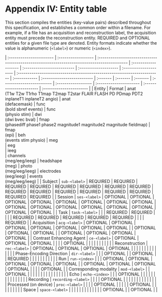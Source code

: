 # Appendix IV: Entity table

This section compiles the entities (key-value pairs) described throughout this
specification, and establishes a common order within a filename. For example, if
a file has an acquisition and reconstruction label, the acquisition entity must
precede the reconstruction entity. REQUIRED and OPTIONAL entities for a given
file type are denoted. Entity formats indicate whether the value is alphanumeric
(`<label>`) or numeric (`<index>`).

| :----------------------- | :------------------ | :--------------------------------------------------------------------------------------------- | :------------------- | :-------------------------- | :-------------------- | :--------------------- | :------------------------------------------------------------------------- | :------------ | :-------------------------- | :------- | :------- | :------- | :------------------------- | :------------------ | :---------------------- | :----------------------- | :----------------------- |
| Entity                   | Format              | anat<br>(T1w T2w T1rho T1map T2map T2star FLAIR FLASH PD PDmap PDT2 inplaneT1 inplaneT2 angio) | anat<br>(defacemask) | func<br>(bold sbref events) | func<br>(physio stim) | dwi<br>(dwi bvec bval) | fmap<br>(phasediff phase1 phase2 magnitude1 magnitude2 magnitude fieldmap) | fmap<br>(epi) | beh<br>(events stim physio) | meg<br>  | eeg<br>  | ieeg<br> | channels<br>(meg/eeg/ieeg) | headshape<br> (meg) | photo<br>(meg/eeg/ieeg) | electrodes<br>(eeg/ieeg) | events<br>(meg/eeg/ieeg) |
| Subject                  | `sub-<label>`       | REQUIRED                                                                                       | REQUIRED             | REQUIRED                    | REQUIRED              | REQUIRED               | REQUIRED                                                                   | REQUIRED      | REQUIRED                    | REQUIRED | REQUIRED | REQUIRED | REQUIRED                   | REQUIRED            | REQUIRED                | REQUIRED                 | REQUIRED                 |
| Session                  | `ses-<label>`       | OPTIONAL                                                                                       | OPTIONAL             | OPTIONAL                    | OPTIONAL              | OPTIONAL               | OPTIONAL                                                                   | OPTIONAL      | OPTIONAL                    | OPTIONAL | OPTIONAL | OPTIONAL | OPTIONAL                   | OPTIONAL            | OPTIONAL                | OPTIONAL                 | OPTIONAL                 |
| Task                     | `task-<label>`      |                                                                                                |                      | REQUIRED                    | REQUIRED              |                        |                                                                            |               | REQUIRED                    | REQUIRED | REQUIRED | REQUIRED | REQUIRED                   |                     |                         |                          | REQUIRED                 |
| Acquisition              | `acq-<label>`       | OPTIONAL                                                                                       | OPTIONAL             | OPTIONAL                    | OPTIONAL              | OPTIONAL               | OPTIONAL                                                                   | OPTIONAL      |                             | OPTIONAL | OPTIONAL | OPTIONAL |                            | OPTIONAL            | OPTIONAL                | OPTIONAL                 | OPTIONAL                 |
| Contrast Enhancing Agent | `ce-<label>`        | OPTIONAL                                                                                       | OPTIONAL             | OPTIONAL                    |                       |                        |                                                                            | OPTIONAL      |                             |          |          |          |                            |                     |                         |                          |                          |
| Reconstruction           | `rec-<label>`       | OPTIONAL                                                                                       | OPTIONAL             | OPTIONAL                    | OPTIONAL              |                        |                                                                            |               |                             |          |          |          |                            |                     |                         |                          |                          |
| Phase-Encoding Direction | `dir-<label>`       |                                                                                                |                      | OPTIONAL                    |                       | OPTIONAL               |                                                                            | REQUIRED      |                             |          |          |          |                            |                     |                         |                          |                          |
| Run                      | `run-<index>`       |                                                                                                |                      | OPTIONAL                    | OPTIONAL              | OPTIONAL               | OPTIONAL                                                                   | OPTIONAL      |                             | OPTIONAL | OPTIONAL | OPTIONAL | OPTIONAL                   |                     |                         |                          | OPTIONAL                 |
| Corresponding modality   | `mod-<label>`       |                                                                                                | OPTIONAL             |                             |                       |                        |                                                                            |               |                             |          |          |          |                            |                     |                         |                          |                          |
| Echo                     | `echo-<index>`      |                                                                                                |                      | OPTIONAL                    |                       |                        |                                                                            |               |                             |          |          |          |                            |                     |                         |                          |                          |
| Recording                | `recording-<label>` |                                                                                                |                      |                             | OPTIONAL              |                        |                                                                            |               |                             |          |          |          |                            |                     |                         |                          |                          |
| Processed (on device)    | `proc-<label>`      |                                                                                                |                      |                             | OPTIONAL              |                        |                                                                            |               |                             | OPTIONAL |          |          |                            |                     |                         |                          |                          |
| Space                    | `space-<label>`     |                                                                                                |                      |                             |                       |                        |                                                                            |               |                             |          |          |          |                            | OPTIONAL            |                         | OPTIONAL                 |                          |
